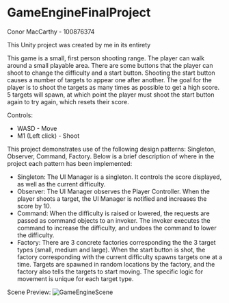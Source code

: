 # GameEngineFinalProject
 
Conor MacCarthy - 100876374

This Unity project was created by me in its entirety

This game is a small, first person shooting range. The player can walk around a small playable area. There are some buttons that the player can shoot to change the difficulty and a start button. Shooting the start button causes a number of targets to appear one after another. The goal for the player is to shoot the targets as many times as possible to get a high score. 5 targets will spawn, at which point the player must shoot the start button again to try again, which resets their score.

Controls:
- WASD - Move
- M1 (Left click) - Shoot

This project demonstrates use of the following design patterns: Singleton, Observer, Command, Factory. Below is a brief description of where in the project each pattern has been implemented:
- Singleton: The UI Manager is a singleton. It controls the score displayed, as well as the current difficulty.
- Observer: The UI Manager observes the Player Controller. When the player shoots a target, the UI Manager is notified and increases the score by 10.
- Command: When the difficulty is raised or lowered, the requests are passed as command objects to an invoker. The invoker executes the command to increase the difficulty, and undoes the command to lower the difficulty.
- Factory: There are 3 concrete factories corresponding the the 3 target types (small, medium and large). When the start button is shot, the factory corresponding with the current difficulty spawns targets one at a time. Targets are spawned in random locations by the factory, and the factory also tells the targets to start moving. The specific logic for movement is unique for each target type.

Scene Preview:
![GameEngineScene](https://github.com/user-attachments/assets/d211063e-6ee5-4112-805c-69e8e552d6da)

